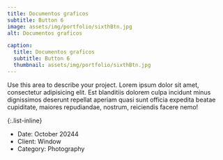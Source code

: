 ```yaml
---
title: Documentos graficos
subtitle: Button 6
image: assets/img/portfolio/sixthBtn.jpg
alt: Documentos graficos

caption:
  title: Documentos graficos
  subtitle: Button 6
  thumbnail: assets/img/portfolio/sixthBtn.jpg
---
```

Use this area to describe your project. Lorem ipsum dolor sit amet, consectetur adipisicing elit. Est blanditiis dolorem culpa incidunt minus dignissimos deserunt repellat aperiam quasi sunt officia expedita beatae cupiditate, maiores repudiandae, nostrum, reiciendis facere nemo!

{:.list-inline}
- Date: October 20244
- Client: Window
- Category: Photography
